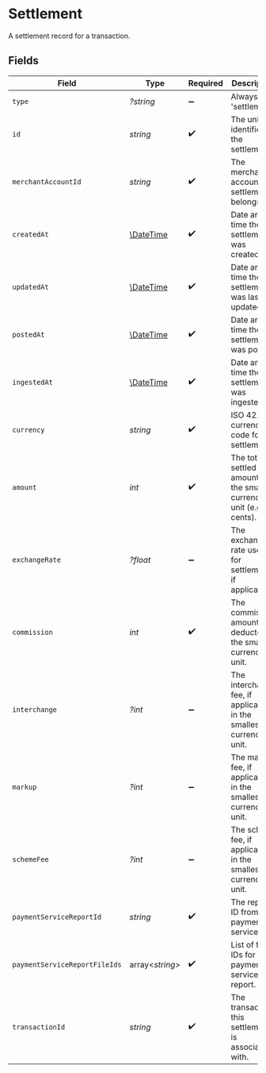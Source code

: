 # Settlement

A settlement record for a transaction.


## Fields

| Field                                                                | Type                                                                 | Required                                                             | Description                                                          | Example                                                              |
| -------------------------------------------------------------------- | -------------------------------------------------------------------- | -------------------------------------------------------------------- | -------------------------------------------------------------------- | -------------------------------------------------------------------- |
| `type`                                                               | *?string*                                                            | :heavy_minus_sign:                                                   | Always 'settlement'.                                                 | settlement                                                           |
| `id`                                                                 | *string*                                                             | :heavy_check_mark:                                                   | The unique identifier for the settlement.                            | b1e2c3d4-5678-1234-9abc-1234567890ab                                 |
| `merchantAccountId`                                                  | *string*                                                             | :heavy_check_mark:                                                   | The merchant account this settlement belongs to.                     | default                                                              |
| `createdAt`                                                          | [\DateTime](https://www.php.net/manual/en/class.datetime.php)        | :heavy_check_mark:                                                   | Date and time the settlement was created.                            | 2024-06-01T12:00:00.000Z                                             |
| `updatedAt`                                                          | [\DateTime](https://www.php.net/manual/en/class.datetime.php)        | :heavy_check_mark:                                                   | Date and time the settlement was last updated.                       | 2024-06-01T12:00:00.000Z                                             |
| `postedAt`                                                           | [\DateTime](https://www.php.net/manual/en/class.datetime.php)        | :heavy_check_mark:                                                   | Date and time the settlement was posted.                             | 2024-06-01T12:00:00.000Z                                             |
| `ingestedAt`                                                         | [\DateTime](https://www.php.net/manual/en/class.datetime.php)        | :heavy_check_mark:                                                   | Date and time the settlement was ingested.                           | 2024-06-01T12:00:00.000Z                                             |
| `currency`                                                           | *string*                                                             | :heavy_check_mark:                                                   | ISO 4217 currency code for the settlement.                           | EUR                                                                  |
| `amount`                                                             | *int*                                                                | :heavy_check_mark:                                                   | The total settled amount in the smallest currency unit (e.g. cents). | 1100                                                                 |
| `exchangeRate`                                                       | *?float*                                                             | :heavy_minus_sign:                                                   | The exchange rate used for settlement, if applicable.                | 1                                                                    |
| `commission`                                                         | *int*                                                                | :heavy_check_mark:                                                   | The commission amount deducted in the smallest currency unit.        | 100                                                                  |
| `interchange`                                                        | *?int*                                                               | :heavy_minus_sign:                                                   | The interchange fee, if applicable, in the smallest currency unit.   | 50                                                                   |
| `markup`                                                             | *?int*                                                               | :heavy_minus_sign:                                                   | The markup fee, if applicable, in the smallest currency unit.        | 10                                                                   |
| `schemeFee`                                                          | *?int*                                                               | :heavy_minus_sign:                                                   | The scheme fee, if applicable, in the smallest currency unit.        | 5                                                                    |
| `paymentServiceReportId`                                             | *string*                                                             | :heavy_check_mark:                                                   | The report ID from the payment service.                              | a1b2c3d4-5678-1234-9abc-1234567890ab                                 |
| `paymentServiceReportFileIds`                                        | array<*string*>                                                      | :heavy_check_mark:                                                   | List of file IDs for the payment service report.                     | [<br/>"f1e2d3c4-5678-1234-9abc-1234567890ab"<br/>]                   |
| `transactionId`                                                      | *string*                                                             | :heavy_check_mark:                                                   | The transaction this settlement is associated with.                  | 7099948d-7286-47e4-aad8-b68f7eb44591                                 |